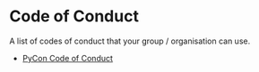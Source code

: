 # Code of Conduct
A list of codes of conduct that your group / organisation can use.

* [PyCon Code of Conduct](https://github.com/python/pycon-code-of-conduct)
